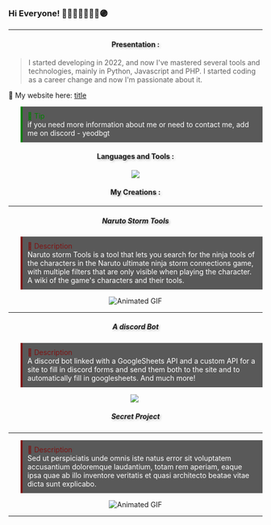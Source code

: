 ### Hi Everyone! 🤞🫸🔴🔵🫷🤌🫴🟣

---

<h4 align="center" style="; text-shadow: 2px 2px 4px rgba(0,0,0,0.3);">Presentation :</h4>

> I started developing in 2022, and now I've mastered several tools and technologies, mainly in Python, Javascript and PHP. I started coding as a career change and now I'm passionate about it.

🔗 My website here: [title](https://www.example.com)

<blockquote style="background-color:  #595959; padding: 10px; border-left: 4px solid  green;">
  <span style="color:green">🐧 Tip</span><br>
  <span style="color:white">if you need more information about me or need to contact me, add me on discord - yeodbgt</span>
</blockquote>

<h4 align="center" style="; text-shadow: 2px 2px 4px rgba(0,0,0,0.3);">Languages and Tools :</h4>

<p align="center">
  <a href="https://skillicons.dev">
    <img src="https://skillicons.dev/icons?i=git,apple,blender,bootstrap,html,css,discord,discordjs,django,docker,flask,github,js,linux,md,mongodb,mysql,sqlite,nodejs,opencv,ps,php,py,sass,sklearn,tailwind,vscode,react,angular,wordpress" />
  </a>
</p>

<h4 align="center" style="; text-shadow: 2px 2px 4px rgba(0,0,0,0.3);">My Creations :</h4>

---

<h5 align="center" style="; text-shadow: 2px 2px 4px rgba(0,0,0,0.3);">Naruto Storm Tools</h5>

<blockquote style="background-color: #595959; padding: 10px; border-left: 4px solid  #7e1313;">
  <span style="color: #7e1313">🐧 Description</span><br>
  <span style="color:white">Naruto storm Tools is a tool that lets you search for the ninja tools of the characters in the Naruto ultimate ninja storm connections game, with multiple filters that are only visible when playing the character. A wiki of the game's characters and their tools.</span>
</blockquote>
<div align="center" style="; width: 100%;">
  <img src="https://media4.giphy.com/media/v1.Y2lkPTc5MGI3NjExcXY0OWl0emlrcjV2aWMxbmVzYjNlMzEzNnE4eWtrcG04ZXl2aHA1ZiZlcD12MV9pbnRlcm5hbF9naWZfYnlfaWQmY3Q9Zw/EIEWfmguJBQpBaruSo/giphy.gif" alt="Animated GIF" style="max-width: 100%; height: auto; display: inline-block;">
</div>

---

<h5 align="center" style="; text-shadow: 2px 2px 4px rgba(0,0,0,0.3);">A discord Bot</h5>

<blockquote style="background-color: #595959; padding: 10px; border-left: 4px solid  #7e1313;">
  <span style="color: #7e1313">🐧 Description</span><br>
  <span style="color:white">A discord bot linked with a GoogleSheets API and a custom API for a site to fill in discord forms and send them both to the site and to automatically fill in googlesheets. And much more!</span>
</blockquote>
<div align="center" style="; width: 500px">
<img src="https://i.postimg.cc/0yjvt70D/Botdiscord.png">
</div>

<h5 align="center" style="; text-shadow: 2px 2px 4px rgba(0,0,0,0.3);">Secret Project</h5>

---

<blockquote style="background-color: #595959; padding: 10px; border-left: 4px solid  #7e1313;">
  <span style="color: #7e1313">🐧 Description</span><br>
  <span style="color:white">Sed ut perspiciatis unde omnis iste natus error sit voluptatem accusantium doloremque laudantium, totam rem aperiam, eaque ipsa quae ab illo inventore veritatis et quasi architecto beatae vitae dicta sunt explicabo.</span>
</blockquote>
<div align="center" style="; width: 100%;">
  <img src="https://media3.giphy.com/media/v1.Y2lkPTc5MGI3NjExbGVxYmg3dWpkbTVpZDdnNWY1bjM4dDM1ZDlucnl0OWdhY3FpNmVqNSZlcD12MV9pbnRlcm5hbF9naWZfYnlfaWQmY3Q9Zw/xdH0MjQ83lGFVv7gjR/giphy.webp" alt="Animated GIF" style="max-width: 100%; height: auto; display: inline-block;">
</div>

---
